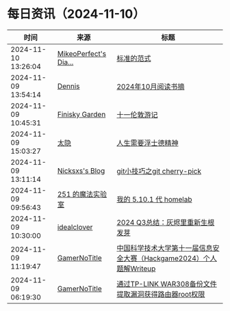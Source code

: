 ﻿# 每日资讯（2024-11-10）

|时间|来源|标题|
|---|---|---|
|2024-11-10 13:26:04|[MikeoPerfect's Dia...](http://blog.mikeoperfect.com/atom.xml)|[标准的范式](https://blog.mikeoperfect.com/posts/53317/)|
|2024-11-09 13:54:14|[Dennis](https://www.domon.cn/rss/)|[2024年10月阅读书摘](https://www.domon.cn/2024-10yue-yue-du-shu-zhai/)|
|2024-11-09 10:45:31|[Finisky Garden](https://finisky.github.io/atom.xml)|[十一伦敦游记](https://finisky.github.io/london-travel/)|
|2024-11-09 15:03:27|[太隐](https://wangyurui.com/feed.xml)|[人生需要浮士德精神](https://wangyurui.com/posts/fu-shi-de-jing-shen-fe7413c8)|
|2024-11-09 13:11:14|[Nicksxs's Blog](https://nicksxs.me/atom.xml)|[git小技巧之git cherry-pick](https://nicksxs.me/2024/11/09/git%E5%B0%8F%E6%8A%80%E5%B7%A7%E4%B9%8Bgit-cherry-pick/)|
|2024-11-09 09:56:43|[251 的魔法实验室](https://blog.251.sh/feed/)|[我的 5.10.1 代 homelab](https://blog.251.sh/my-5-gen-10-1-homelab)|
|2024-11-09 10:30:00|[idealclover](https://idealclover.top/feed)|[2024 Q3总结：灰烬里重新生根发芽](https://idealclover.top/archives/640/)|
|2024-11-09 11:19:47|[GamerNoTitle](https://bili33.top/atom.xml)|[中国科学技术大学第十一届信息安全大赛（Hackgame2024）个人题解Writeup](https://bili33.top/posts/CTF-Hackergame2024-Writeup/)|
|2024-11-09 06:19:30|[GamerNoTitle](https://bili33.top/atom.xml)|[通过TP-LINK WAR308备份文件提取漏洞获得路由器root权限](https://bili33.top/posts/Hacking-TL-WAR308-Router-and-Get-root-Access/)|

